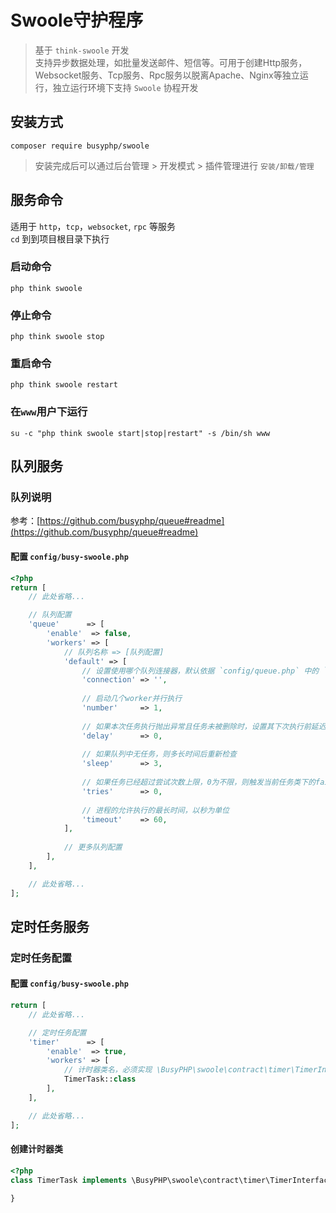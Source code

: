 Swoole守护程序
===============

> 基于 `think-swoole` 开发<br />
> 支持异步数据处理，如批量发送邮件、短信等。可用于创建Http服务，Websocket服务、Tcp服务、Rpc服务以脱离Apache、Nginx等独立运行，独立运行环境下支持 `Swoole` 协程开发

## 安装方式

```shell script
composer require busyphp/swoole
```

> 安装完成后可以通过后台管理 > 开发模式 > 插件管理进行 `安装/卸载/管理`

## 服务命令

适用于 `http`，`tcp`，`websocket`, `rpc` 等服务<br />
`cd` 到到项目根目录下执行

### 启动命令

```shell script
php think swoole
```

### 停止命令
```shell script
php think swoole stop
```

### 重启命令
```shell script
php think swoole restart
```

### 在`www`用户下运行

```shell script
su -c "php think swoole start|stop|restart" -s /bin/sh www
```

## 队列服务

### 队列说明

参考：[https://github.com/busyphp/queue#readme](https://github.com/busyphp/queue#readme)

#### 配置 `config/busy-swoole.php`

```php
<?php
return [
    // 此处省略...

    // 队列配置
    'queue'      => [
        'enable'  => false,
        'workers' => [
            // 队列名称 => [队列配置]
            'default' => [
                // 设置使用哪个队列连接器，默认依据 `config/queue.php` 中的 `default` 确定
                'connection' => '',
                
                // 启动几个worker并行执行
                'number'     => 1,
                
                // 如果本次任务执行抛出异常且任务未被删除时，设置其下次执行前延迟多少秒
                'delay'      => 0,
                
                // 如果队列中无任务，则多长时间后重新检查
                'sleep'      => 3,
                
                // 如果任务已经超过尝试次数上限，0为不限，则触发当前任务类下的failed()方法
                'tries'      => 0,
                
                // 进程的允许执行的最长时间，以秒为单位
                'timeout'    => 60,
            ],
            
            // 更多队列配置
        ],
    ],

    // 此处省略...
];
```

## 定时任务服务

### 定时任务配置

#### 配置 `config/busy-swoole.php`

```php
return [
    // 此处省略...

    // 定时任务配置
    'timer'      => [
        'enable'  => true,
        'workers' => [
            // 计时器类名，必须实现 \BusyPHP\swoole\contract\timer\TimerInterface 接口
            TimerTask::class
        ],
    ],

    // 此处省略...
];
```

#### 创建计时器类

```php
<?php
class TimerTask implements \BusyPHP\swoole\contract\timer\TimerInterface {
    
}
```